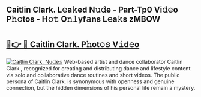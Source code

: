## Caitlin Clark. L𝚎a𝚔ed N𝚞𝚍e - Part-Tp0 Vi𝚍𝚎o P𝚑𝚘tos - H𝚘𝚝 O𝚗𝚕yf𝚊ns L𝚎a𝚔s zMBOW

# <h2><a href="http://kf7rp7q.oniu.top/?m=Caitlin+Clark.">🔗👉 🔴 Caitlin Clark. P𝚑ot𝚘𝚜 V𝚒d𝚎o</a></h2>

[![Caitlin Clark. Nu𝚍e𝚜](https://i.imgur.com/0qMVB7G.gif)](http://kf7rp7q.oniu.top/?m=Caitlin+Clark.)
Web-based artist and dance collaborator Caitlin Clark., recognized for creating and distributing dance and lifestyle content via solo and collaborative dance routines and short videos. The public persona of Caitlin Clark. is synonymous with openness and genuine connection, but the hidden dimensions of his personal life remain a mystery.  
